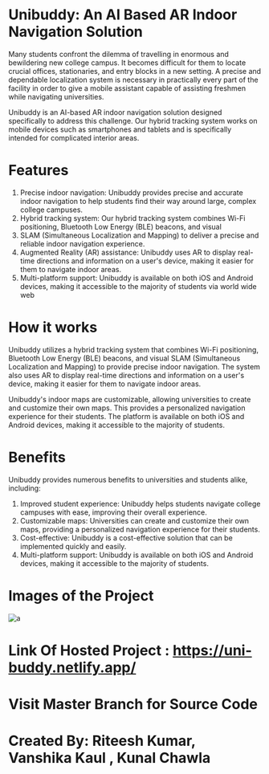 # Unibuddy: An AI Based AR Indoor Navigation Solution
Many students confront the dilemma of travelling in enormous and bewildering new college campus. It becomes difficult for them to locate crucial offices, stationaries, and entry blocks in a new setting. A precise and dependable localization system is necessary in practically every part of the facility in order to give a mobile assistant capable of assisting freshmen while navigating universities.

Unibuddy is an AI-based AR indoor navigation solution designed specifically to address this challenge. Our hybrid tracking system works on mobile devices such as smartphones and tablets and is specifically intended for complicated interior areas.

# Features
1. Precise indoor navigation: Unibuddy provides precise and accurate indoor navigation to help students find their way around large, complex college campuses.
2. Hybrid tracking system: Our hybrid tracking system combines Wi-Fi positioning, Bluetooth Low Energy (BLE) beacons, and visual 
3. SLAM (Simultaneous Localization and Mapping) to deliver a precise and reliable indoor navigation experience.
4. Augmented Reality (AR) assistance: Unibuddy uses AR to display real-time directions and information on a user's device, making it easier for them to navigate indoor areas.
5. Multi-platform support: Unibuddy is available on both iOS and Android devices, making it accessible to the majority of students via world wide web

# How it works
Unibuddy utilizes a hybrid tracking system that combines Wi-Fi positioning, Bluetooth Low Energy (BLE) beacons, and visual SLAM (Simultaneous Localization and Mapping) to provide precise indoor navigation. The system also uses AR to display real-time directions and information on a user's device, making it easier for them to navigate indoor areas.

Unibuddy's indoor maps are customizable, allowing universities to create and customize their own maps. This provides a personalized navigation experience for their students. The platform is available on both iOS and Android devices, making it accessible to the majority of students.

# Benefits
Unibuddy provides numerous benefits to universities and students alike, including:

1. Improved student experience: Unibuddy helps students navigate college campuses with ease, improving their overall experience.
2. Customizable maps: Universities can create and customize their own maps, providing a personalized navigation experience for their students.
3. Cost-effective: Unibuddy is a cost-effective solution that can be implemented quickly and easily.
4. Multi-platform support: Unibuddy is available on both iOS and Android devices, making it accessible to the majority of students.

# Images of the Project
![a](https://user-images.githubusercontent.com/73349039/234644718-7e252072-7767-4293-afd8-e04c090a329b.jpeg)

# Link Of Hosted Project : https://uni-buddy.netlify.app/

# Visit Master Branch for Source Code

# Created By: Riteesh Kumar, Vanshika Kaul , Kunal Chawla 

